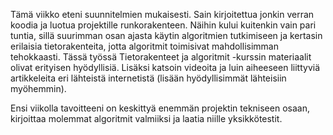 Tämä viikko eteni suunnitelmien mukaisesti. Sain kirjoitettua jonkin verran koodia ja luotua projektille runkorakenteen. Näihin kului kuitenkin vain pari tuntia, sillä suurimman osan ajasta käytin algoritmien tutkimiseen ja kertasin erilaisia tietorakenteita, jotta algoritmit toimisivat mahdollisimman tehokkaasti. Tässä työssä Tietorakenteet ja algoritmit -kurssin materiaalit olivat erityisen hyödyllisiä. Lisäksi katsoin videoita ja luin aiheeseen liittyviä artikkeleita eri lähteistä internetistä (lisään hyödyllisimmät lähteisiin myöhemmin).

Ensi viikolla tavoitteeni on keskittyä enemmän projektin tekniseen osaan, kirjoittaa molemmat algoritmit valmiiksi ja laatia niille yksikkötestit.
